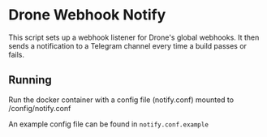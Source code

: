 # Drone Webhook Notify

This script sets up a webhook listener for Drone's global webhooks. It then sends a notification to a Telegram channel every time a build passes or fails.

## Running

Run the docker container with a config file (notify.conf) mounted to /config/notify.conf

An example config file can be found in `notify.conf.example`
